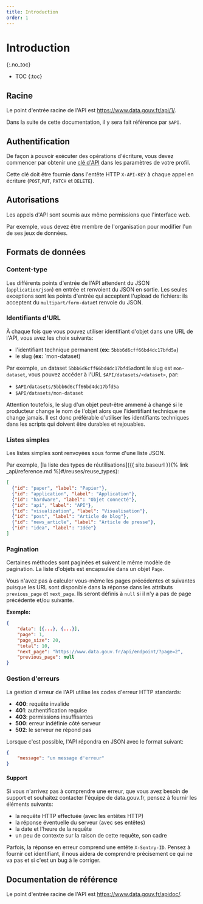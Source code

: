 ```yaml
---
title: Introduction
order: 1
---
```


# Introduction
{:.no_toc}

* TOC
{:toc}

## Racine

Le point d'entrée racine de l'API est <https://www.data.gouv.fr/api/1/>.

Dans la suite de cette documentation, il y sera fait référence par `$API`.

## Authentification

De façon à pouvoir exécuter des opérations d'écriture, vous devez commencer par obtenir une [clé d'API](https://www.data.gouv.fr/fr/admin/me/#apikey) dans les paramètres de votre profil.

Cette clé doit être fournie dans l'entête HTTP `X-API-KEY` à chaque appel en écriture (`POST`,`PUT`, `PATCH` et `DELETE`).

## Autorisations
Les appels d'API sont soumis aux même permissions que l'interface web.

Par exemple, vous devez être membre de l'organisation pour modifier l'un de ses jeux de données.

## Formats de données

### Content-type

Les différents points d'entrée de l'API attendent du JSON (`application/json`) en entrée et renvoient du JSON en sortie.
Les seules exceptions sont les points d'entrée qui acceptent l'upload de fichiers: ils acceptent du `multipart/form-data`et renvoie du JSON.

### Identifiants d'URL

À chaque fois que vous pouvez utiliser identifiant d'objet dans une URL de l'API, vous avez les choix suivants:
- l'identifiant technique permanent (**ex:** `5bbb6d6cff66bd4dc17bfd5a`)
- le slug (**ex:**  `mon-dataset)

Par exemple, un dataset `5bbb6d6cff66bd4dc17bfd5a`dont le slug est `mon-dataset`, vous pouvez accéder à l'URL `$API/datasets/<dataset>`, par:
- `$API/datasets/5bbb6d6cff66bd4dc17bfd5a`
- `$API/datasets/mon-dataset`

Attention toutefois, le slug d'un objet peut-être ammené à changé si le producteur change le nom de l'objet alors que l'identifiant technique ne change jamais. Il est donc préférable d'utiliser les identifiants techniques dans les scripts qui doivent être durables et rejouables.

### Listes simples

Les listes simples sont renvoyées sous forme d'une liste JSON.

Par exemple, [la liste des types de réutilisations]({{ site.baseurl }}{% link _api/reference.md %}#/reuses/reuse_types):
```json
[
  {"id": "paper", "label": "Papier"},
  {"id": "application", "label": "Application"},
  {"id": "hardware", "label": "Objet connecté"},
  {"id": "api", "label": "API"},
  {"id": "visualization", "label": "Visualisation"},
  {"id": "post", "label": "Article de blog"},
  {"id": "news_article", "label": "Article de presse"},
  {"id": "idea", "label": "Idée"}
]
```

### Pagination

Certaines méthodes sont paginées et suivent le même modèle de pagination. La liste d'objets est encapsulée dans un objet `Page`.

Vous n'avez pas à calculer vous-même les pages précédentes et suivantes puisque les URL sont disponible dans la réponse dans les attributs `previous_page` et `next_page`. Ils seront définis à `null` si il n'y a pas de page précédente et/ou suivante.

**Exemple:**
```json
{
    "data": [{...}, {...}],
    "page": 1,
    "page_size": 20,
    "total": 10,
    "next_page": "https://www.data.gouv.fr/api/endpoint/?page=2",
    "previous_page": null
}
```

### Gestion d'erreurs

La gestion d'erreur de l'API utilise les codes d'erreur HTTP standards:

- **400**: requête invalide
- **401**: authentification requise
- **403**: permissions insuffisantes
- **500**: erreur indéfinie côté serveur
- **502**: le serveur ne répond pas

Lorsque c'est possible, l'API répondra en JSON avec le format suivant:
```json
{
    "message": "un message d'erreur"
}
```

#### Support

Si vous n'arrivez pas à comprendre une erreur, que vous avez besoin de support et souhaitez contacter l'équipe de data.gouv.fr, pensez à fournir les éléments suivants:
- la requête HTTP effectuée (avec les entêtes HTTP)
- la réponse éventuelle du serveur (avec ses entêtes)
- la date et l'heure de la requête
- un peu de contexte sur la raison de cette requête, son cadre

Parfois, la réponse en erreur comprend une entête `X-Sentry-ID`.
Pensez à fournir cet identifiant, il nous aidera de comprendre précisement ce qui ne va pas et si c'est un bug à le corriger.

## Documentation de référence

Le point d'entrée racine de l'API est <https://www.data.gouv.fr/apidoc/>.
